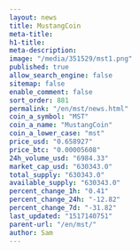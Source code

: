 ```yaml
---
layout: news
title: MustangCoin
meta-title: 
h1-title: 
meta-description: 
image: "/media/351529/mst1.png"
published: true
allow_search_engine: false
sitemap: false
enable_comment: false
sort_order: 881
permalink: "/en/mst/news.html"
coin_a_symbol: "MST"
coin_a_name: "MustangCoin"
coin_a_lower_case: "mst"
price_usd: "0.658927"
price_btc: "0.00005608"
24h_volume_usd: "6984.33"
market_cap_usd: "630343.0"
total_supply: "630343.0"
available_supply: "630343.0"
percent_change_1h: "0.41"
percent_change_24h: "-12.82"
percent_change_7d: "-31.82"
last_updated: "1517140751"
parent-url: "/en/mst/"
author: Sam
---
```


